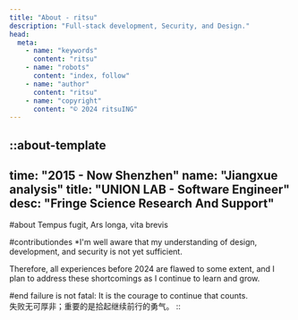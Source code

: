 ```yaml
---
title: "About - ritsu"
description: "Full-stack development, Security, and Design."
head:
  meta:
    - name: "keywords"
      content: "ritsu"
    - name: "robots"
      content: "index, follow"
    - name: "author"
      content: "ritsu"
    - name: "copyright"
      content: "© 2024 ritsuING"
---
```


::about-template
---
time: "2015 - Now Shenzhen"
name: "Jiangxue analysis"
title: "UNION LAB - Software Engineer"
desc: "Fringe Science Research And Support"
---
#about
Tempus fugit,
Ars longa, vita brevis

#contributiondes
\*I'm well aware that my understanding of design, development, and security is not yet sufficient.

Therefore, all experiences before 2024 are flawed to some extent, and I plan to address these shortcomings as I continue to learn and grow.

#end
failure is not fatal: It is the courage to continue that counts.<br>
失败无可厚非；重要的是拾起继续前行的勇气。
::
